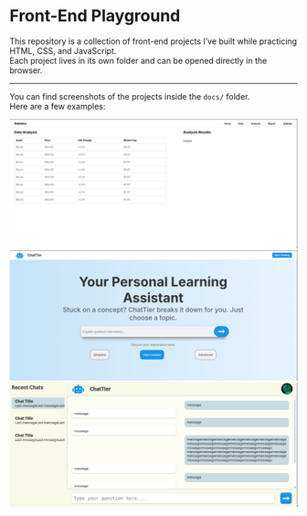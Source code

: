 # Front-End Playground  

This repository is a collection of front-end projects I’ve built while practicing HTML, CSS, and JavaScript.  
Each project lives in its own folder and can be opened directly in the browser.  

---

You can find screenshots of the projects inside the `docs/` folder.  
Here are a few examples:

![statistica](docs/statistica.png)  
![chattier_landing](docs/chattier_landing.png)  
![chattier_interface](docs/chattier_interface.png)  
